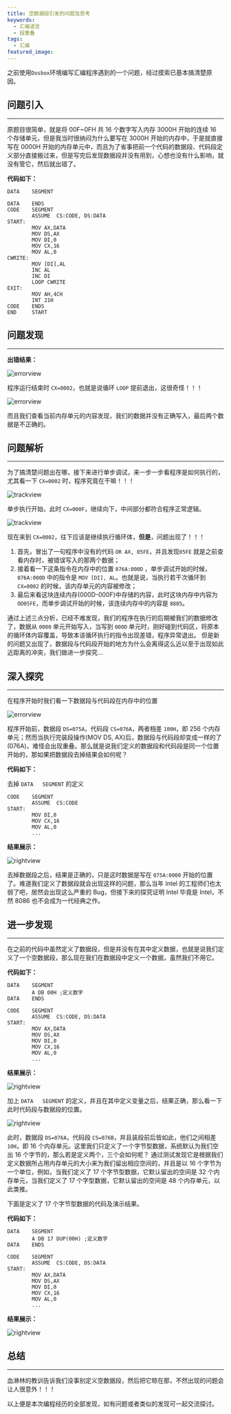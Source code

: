 ```yaml
---
title: 空数据段引发的问题及思考
keywords:
  - 汇编语言
  - 段重叠
tags:
  - 汇编
featured_image:
---
```


之前使用``Dosbox``环境编写汇编程序遇到的一个问题，经过摸索已基本搞清楚原因。

<!--more-->

## 问题引入

***

原题目很简单，就是将 00F~0FH 共 16 个数字写入内存 3000H 开始的连续 16 个存储单元，但是我当时很纳闷为什么要写在 3000H 开始的内存中，于是就直接写在 0000H 开始的内存单元中，而且为了省事把前一个代码的数据段、代码段定义部分直接搬过来，但是写完后发现数据段并没有用到，心想也没有什么影响，就没有管它，然后就出错了。

**代码如下：**

```
DATA 	SEGMENT

DATA 	ENDS
CODE 	SEGMENT
		ASSUME 	CS:CODE, DS:DATA
START:
		MOV AX,DATA
		MOV DS,AX
		MOV DI,0
		MOV CX,16
		MOV AL,0
CWRITE:
		MOV [DI],AL
		INC AL
		INC DI
		LOOP CWRITE
EXIT:
		MOV AH,4CH
		INT 21H
CODE 	ENDS
END 	START
```
## 问题发现
***
**出错结果：**

![errorview](https://raw.githubusercontent.com/Evandoz/blob/master/Assembly/DosBox001.png)

程序运行结束时 ``CX=0002``，也就是说循环 ``LOOP`` 提前退出，这很奇怪！！！

![errorview](https://raw.githubusercontent.com/Evandoz/blob/master/Assembly/DosBox002.png)

而且我们查看当前内存单元的内容发现，我们的数据并没有正确写入，最后两个数据是不正确的。

## 问题解析
***
为了搞清楚问题出在哪，接下来进行单步调试，来一步一步看程序是如何执行的，尤其看一下 ``CX=0002`` 时，程序究竟在干嘛！！！

![trackview](https://raw.githubusercontent.com/Evandoz/blob/master/Assembly/DosBox003.png)

单步执行开始，此时 ``CX=000F``，继续向下，中间部分都符合程序正常逻辑。

![trackview](https://raw.githubusercontent.com/Evandoz/blob/master/Assembly/DosBox004.png)

现在来到 ``CX=0002``，往下应该是继续执行循环体，**但是**，问题出现了！！！
1. 首先，冒出了一句程序中没有的代码 ``OR AX, 05FE``，并且发现``05FE`` 就是之前查看内存时，被错误写入的那两个数据；
2. 接着看一下这条指令在内存中的位置 ``076A:000D`` ，单步调试开始的时候，``076A:000D`` 中的指令是 ``MOV [DI], AL``。也就是说，当执行若干次循环到 ``CX=0002`` 的时候，该内存单元的内容被修改；
3. 最后来看这块连续内存(000D-000F)中存储的内容，此时这块内存中内容为 ``OD05FE``，而单步调试开始的时候，该连续内存中的内容是 ``8805``。

通过上述三点分析，已经不难发现，我们的程序在执行的后期被我们的数据修改了，数据从 ``0000`` 单元开始写入，当写到 ``000D`` 单元时，刚好碰到代码区，将原本的循环体内容覆盖，导致本该循环执行的指令出现差错，程序异常退出。
但是新的问题又出现了，数据段与代码段开始的地方为什么会离得这么近以至于出现如此近距离的冲突，我们做进一步探究...

## 深入探究
***
在程序开始时我们看一下数据段与代码段在内存中的位置

![errorview](https://raw.githubusercontent.com/Evandoz/blob/master/Assembly/DosBox005.png)

程序开始前，数据段 ``DS=075A``，代码段 ``CS=076A``，两者相差 ``100H``，即 256 个内存单元；然而当执行完装段操作(MOV DS, AX)后，数据段与代码段却变成一样的了(076A)，难怪会出现重叠。那么就是说我们定义的数据段和代码段是同一个位置开始的，那如果把数据段去掉结果会如何呢？

**代码如下：**

去掉 ``DATA 	SEGMENT`` 的定义

```
CODE 	SEGMENT
		ASSUME 	CS:CODE
START:
		MOV DI,0
		MOV CX,16
		MOV AL,0
		...
```
**结果展示：**

![rightview](https://raw.githubusercontent.com/Evandoz/blob/master/Assembly/DosBox006.png)

去掉数据段之后，结果是正确的，只是这时数据是写在 ``075A:0000`` 开始的位置了。难道我们定义了数据段就会出现这样的问题，那么当年 Intel 的工程师们也太弱了吧，居然会出现这么严重的 Bug，但接下来的探究证明 Intel 毕竟是 Intel，不然 8086 也不会成为一代经典之作。

## 进一步发现
***
在之前的代码中虽然定义了数据段，但是并没有在其中定义数据，也就是说我们定义了一个空数据段，那么现在我们在数据段中定义一个数据，虽然我们不用它。

**代码如下：**
```
DATA 	SEGMENT
		A DB 00H ;定义数字
DATA 	ENDS

CODE 	SEGMENT
		ASSUME 	CS:CODE, DS:DATA
START:
		MOV AX,DATA
		MOV DS,AX
		MOV DI,0
		MOV CX,16
		MOV AL,0
		...
```
**结果展示：**

![rightview](https://raw.githubusercontent.com/Evandoz/blob/master/Assembly/DosBox007.png)

加上 ``DATA 	SEGMENT`` 的定义，并且在其中定义变量之后，结果正确，那么看一下此时代码段与数据段的位置。

![rightview](https://raw.githubusercontent.com/Evandoz/blob/master/Assembly/DosBox008.png)

此时，数据段 ``DS=076A``，代码段 ``CS=076B``，并且装段前后皆如此，他们之间相差 ``10H``，即 16 个内存单元。这里我们只定义了一个字节型数据，系统默认为我们空出 16 个字节的，那么若是定义两个，三个会如何呢？
通过测试发现它是根据我们定义数据所占用内存单元的大小来为我们留出相应空间的，并且是以 16 个字节为一个单位，例如，当我们定义了 17 个字节型数据，它默认留出的空间是 32 个内存单元，当我们定义了 17 个字型数据，它默认留出的空间是 48 个内存单元，以此类推。

下面是定义了 17 个字节型数据的代码及演示结果。

**代码如下：**

```
DATA 	SEGMENT
		A DB 17 DUP(00H) ;定义数字
DATA 	ENDS

CODE 	SEGMENT
		ASSUME 	CS:CODE, DS:DATA
START:
		MOV AX,DATA
		MOV DS,AX
		MOV DI,0
		MOV CX,16
		MOV AL,0
		...
```
**结果展示：**

![rightview](https://raw.githubusercontent.com/Evandoz/blob/master/Assembly/DosBox009.png)

## 总结
***
血淋林的教训告诉我们没事别定义空数据段，然后把它晾在那，不然出现的问题会让人很意外！！！

以上便是本次编程经历的全部发现，如有问题或者类似的发现可一起交流探讨。
